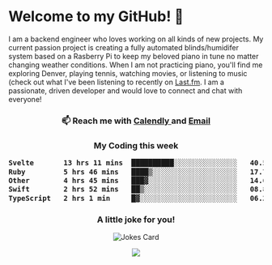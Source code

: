 <h1> Welcome to my GitHub! 👋 </h1>


  I am a backend engineer who loves working on all kinds of new projects. My current passion project is creating a fully automated blinds/humidifer system based on a Rasberry Pi to keep my beloved piano in tune no matter changing weather conditions. When I am not practicing piano, you'll find me exploring Denver, playing tennis, watching movies, or listening to music (check out what I've been listening to recently on [Last.fm](https://www.last.fm/user/mballa000). I am a passionate, driven developer and would love to connect and chat with everyone!

<h3 align = "center"> 📫 Reach me with <a href = "https://calendly.com/msbrandt00/30min"> Calendly </a> and <a href="mailto:msbrandt00@gmail.com">Email</a> 
 </h3>


 
<div align = "center"
[![Anurag's GitHub stats](https://github-readme-stats.vercel.app/api?username=mbrandt00)](https://github.com/anuraghazra/github-readme-stats)
          </div>
<h3 align="center">
  My Coding this week
<!--START_SECTION:waka-->

```txt
Svelte       13 hrs 11 mins  ██████████░░░░░░░░░░░░░░░   40.57 %
Ruby         5 hrs 46 mins   ████▒░░░░░░░░░░░░░░░░░░░░   17.75 %
Other        4 hrs 45 mins   ███▓░░░░░░░░░░░░░░░░░░░░░   14.62 %
Swift        2 hrs 52 mins   ██▒░░░░░░░░░░░░░░░░░░░░░░   08.84 %
TypeScript   2 hrs 1 min     █▓░░░░░░░░░░░░░░░░░░░░░░░   06.20 %
```

<!--END_SECTION:waka-->

### A little joke for you!

![Jokes Card](https://readme-jokes.vercel.app/api?hideBorder)

<a href="https://www.linkedin.com/in/mbrandt00/"><img src="https://img.shields.io/badge/linkedin-%230077B5.svg?&style=for-the-badge&logo=linkedin&logoColor=white" /></a>
